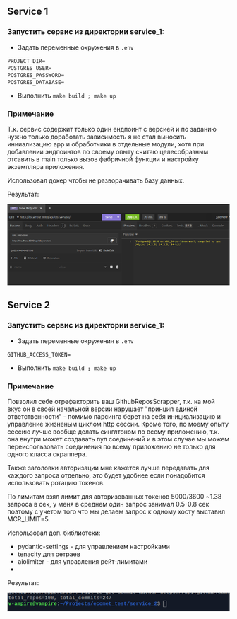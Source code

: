 ## Service 1

### Запустить сервис из директории service_1:
- Задать переменные окружения в `.env`
```
PROJECT_DIR=
POSTGRES_USER=
POSTGRES_PASSWORD=
POSTGRES_DATABASE=
```

- Выполнить `make build ; make up`

### Примечание
Т.к. сервис содержит только один ендпоинт с версией и по заданию нужно только доработать зависимость 
я не стал выносить инииализацию app и обработчики в отдельные модули, хотя при добавлении эндпоинтов по своему опыту
считаю целесобразным отсавить в main только вызов фабричной функции и настройку экземпляра приложения.

Использовал докер чтобы не разворачивать базу данных.

Результат:

![result.png](service_1/result.png)


## Service 2

### Запустить сервис из директории service_1:
- Задать переменные окружения в `.env`
```
GITHUB_ACCESS_TOKEN=
```

- Выполнить `make build ; make up`

### Примечание
Повзолил себе отрефакторить ваш GithubReposScrapper, т.к. на мой вкус он в своей начальной версии нарушает 
"принцип единой ответственности" - помимо парсинга берет на себя инициализацию и управление жизненым циклом http сессии. 
Кроме того, по моему опыту сессию лучше вообще делать синглтоном по всему приложению, т.к. она внутри может создавать
пул соединений и в этом случае мы можем переиспользовать соединения по всему приложению не только для одного класса скраппера.

Также заголовки авторизации мне кажется лучше передавать для каждого запроса отдельно, 
это будет удобнее если понадобится использовать ротацию токенов.

По лимитам взял лимит для авторизованных токенов 5000/3600 ~1.38 запроса в сек, 
у меня в среднем один запрос занимал 0.5-0.8 сек поэтому с учетом того что мы делаем запрос к одному хосту выставил 
MCR_LIMIT=5.

Использовал доп. библиотеки:
- pydantic-settings - для управлением настройками
- tenacity для ретраев
- aiolimiter - для управления рейт-лимитами
- 
Результат:

![result.png](service_2/result.png)
